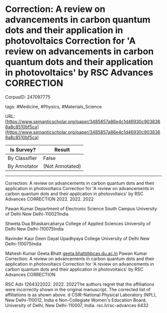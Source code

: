# Correction: A review on advancements in carbon quantum dots and their application in photovoltaics Correction for 'A review on advancements in carbon quantum dots and their application in photovoltaics' by RSC Advances CORRECTION

CorpusID: 247097775
 
tags: #Medicine, #Physics, #Materials_Science

URL: [https://www.semanticscholar.org/paper/3485857a86e4c1d46930c9038368a8c8510bf5ca](https://www.semanticscholar.org/paper/3485857a86e4c1d46930c9038368a8c8510bf5ca)
 
| Is Survey?        | Result          |
| ----------------- | --------------- |
| By Classifier     | False |
| By Annotator      | (Not Annotated) |

---

Correction: A review on advancements in carbon quantum dots and their application in photovoltaics Correction for 'A review on advancements in carbon quantum dots and their application in photovoltaics' by RSC Advances CORRECTION
2022. 2022. 2022

Pawan Kumar 
Department of Electronic Science
South Campus University of Delhi
New Delhi-110021India

Shweta Dua 
Bhaskarcaharya College of Applied Sciences
University of Delhi
New Delhi-110075India

Ravinder Kaur 
Deen Dayal Upadhyaya College
University of Delhi
New Delhi-110075India

Mahesh Kumar 
Geeta Bhatt geeta.bhatt@bcas.du.ac.in 
Pawan Kumar 
Correction: A review on advancements in carbon quantum dots and their application in photovoltaics Correction for 'A review on advancements in carbon quantum dots and their application in photovoltaics' by RSC Advances CORRECTION

RSC Adv
1264322022. 2022. 2022The authors regret that the affiliations were incorrectly shown in the original manuscript. The corrected list of affiliations is as shown above. d CSIR-National Physical Laboratory (NPL), New Delhi-110012, India e Non-Collegiate Women's Education Board, University of Delhi, New Delhi-110007, India. rsc.li/rsc-advances 6432